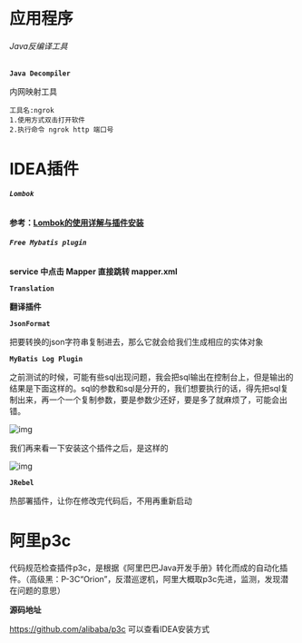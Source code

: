# 应用程序

###### Java反编译工具

**`Java Decompiler`** 



内网映射工具

```
工具名:ngrok
1.使用方式双击打开软件
2.执行命令 ngrok http 端口号
```







# IDEA插件

###### **`Lombok`**	

**参考：[Lombok的使用详解与插件安装](https://blog.csdn.net/a2267378/article/details/81180373)**



###### **`Free Mybatis plugin`**	

**service 中点击 Mapper 直接跳转 mapper.xml**



**`Translation`**

**翻译插件**



**`JsonFormat`**

把要转换的json字符串复制进去，那么它就会给我们生成相应的实体对象



**`MyBatis Log Plugin`**

之前测试的时候，可能有些sql出现问题，我会把sql输出在控制台上，但是输出的结果是下面这样的。sql的参数和sql是分开的，我们想要执行的话，得先把sql复制出来，再一个一个复制参数，要是参数少还好，要是多了就麻烦了，可能会出错。

![img](https://pic2.zhimg.com/80/v2-a4830568e577a5f4fda830d8b2316805_720w.png)

我们再来看一下安装这个插件之后，是这样的

![img](https://pic3.zhimg.com/80/v2-eb041b3da3b15afb3ccaeaa920836bb2_720w.png)



**`JRebel`**

热部署插件，让你在修改完代码后，不用再重新启动



# 阿里p3c

代码规范检查插件p3c，是根据《阿里巴巴Java开发手册》转化而成的自动化插件。（高级黑：P-3C“Orion”，反潜巡逻机，阿里大概取p3c先进，监测，发现潜在问题的意思）

**源码地址**

https://github.com/alibaba/p3c    可以查看IDEA安装方式